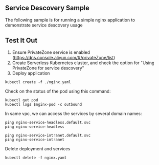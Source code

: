 ## Service Descovery Sample

The following sample is for running a simple nginx application to demonstrate service descovery usage

## Test It Out

1. Ensure PrivateZone service is enabled (https://dns.console.aliyun.com/#/privateZone/list)
2. Create Serverless Kubernetes cluster, and check the option for "Using PrivateZone for service descovery" 
3. Deploy application

```
kubectl create -f ./nginx.yaml
```

Check on the status of the pod using this command: 

```
kubectl get pod
kubectl logs $nginx-pod -c outbound
```

In same vpc, we can access the services by several domain names:
```
ping nginx-service-headless.default.svc
ping nginx-service-headless

ping nginx-service-intranet.default.svc
ping nginx-service-intranet
```

Delete deployment and services

```
kubectl delete -f nginx.yaml
```

